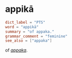 # appikā

``` toml
dict_label = "PTS"
word = "appikā"
summary = "of appaka."
grammar_comment = "feminine"
see_also = ["appaka"]
```

of *[appaka](appaka.md)*.

